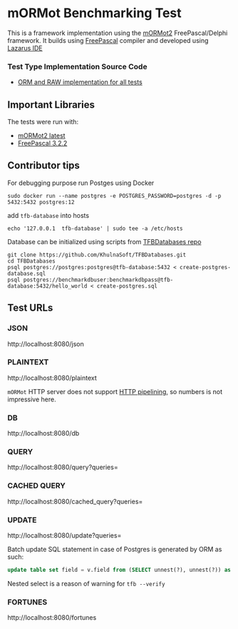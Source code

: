 # mORMot Benchmarking Test

This is a framework implementation using the [mORMot2](https://github.com/synopse/mORMot2) FreePascal/Delphi framework.
It builds using [FreePascal](https://www.freepascal.org/) compiler and developed using [Lazarus IDE](https://www.lazarus-ide.org/)

### Test Type Implementation Source Code

* [ORM and RAW implementation for all tests](src/raw.pas)

## Important Libraries
The tests were run with:
* [mORMot2 latest](https://github.com/synopse/mORMot2)
* [FreePascal 3.2.2](https://www.freepascal.org/)

## Contributor tips
For debugging purpose run Postges using Docker
```shell
sudo docker run --name postgres -e POSTGRES_PASSWORD=postgres -d -p 5432:5432 postgres:12
```
add `tfb-database` into hosts
```shell
echo '127.0.0.1	 tfb-database' | sudo tee -a /etc/hosts
```

Database can be initialized using scripts from [TFBDatabases repo](https://github.com/KhulnaSoft/TFBDatabases)

```shell
git clone https://github.com/KhulnaSoft/TFBDatabases.git
cd TFBDatabases
psql postgres://postgres:postgres@tfb-database:5432 < create-postgres-database.sql
psql postgres://benchmarkdbuser:benchmarkdbpass@tfb-database:5432/hello_world < create-postgres.sql
```

## Test URLs

### JSON

http://localhost:8080/json

### PLAINTEXT

http://localhost:8080/plaintext

`mORMot` HTTP server does not support [HTTP pipelining](https://developer.mozilla.org/en-US/docs/Web/HTTP/Connection_management_in_HTTP_1.x#http_pipelining),
so numbers is not impressive here.

### DB

http://localhost:8080/db

### QUERY

http://localhost:8080/query?queries=

### CACHED QUERY

http://localhost:8080/cached_query?queries=

### UPDATE

http://localhost:8080/update?queries=

Batch update SQL statement in case of Postgres is generated by ORM as such:
```sql
update table set field = v.field from (SELECT unnest(?), unnest(?)) as v(id, field) where t.id = v.id
```
Nested select is a reason of warning for `tfb --verify`

### FORTUNES

http://localhost:8080/fortunes

